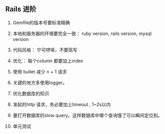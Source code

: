 ## Rails 进阶

1. Gemfile的版本号要标准精确
2. 本地和服务器的环境要完全一致： ruby version, rails version, mysql version
3. 代码风格： 宁可啰嗦，不要简写

4. 优化： 每个column 都要加上index
5. 使用 bullet 减少 n + 1 请求
6. 关键的地方多使用logger。
7. 优化数据库的知识
8. 发起的http 请求，务必要加上timeout , 1~2s以内
9. 要打开数据库的slow query。这样数据库中哪个查询慢了可以瞬间定位到。
10. 单元测试

